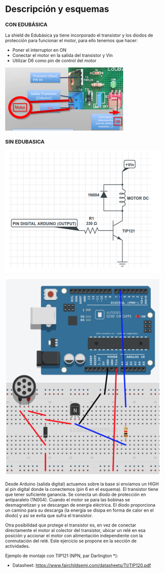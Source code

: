
# Descripción y esquemas

### CON EDUBÁSICA

La shield de Edubásica ya tiene incorporado el transistor y los diodos de protección para funcionar el motor, para ello tenemos que hacer:

- Poner el interruptor en ON
- Conectar el motor en la salida del transistor y Vin
- Utilizar D6 como pin de control del motor

![](img/img2.png)

### SIN EDUBASICA

![](img/transistor-motorDC.png)

![](img/transistor-motorDC-fritz.png)

Desde Arduino (salida digital) actuamos sobre la base si enviamos un HIGH al pin digital donde la conectemos (pin 6 en el esquema). El transistor tiene que tener suficiente ganancia. Se conecta un diodo de protección en antiparalelo (1N004). Cuando el motor se para las bobinas se desmagnetizan y se descargan de energía eléctrica. El diodo proporciona un camino para su descarga (la energía se disipa en forma de calor en el diodo) y así se evita que sufra el transistor.

Otra posibilidad que protege el transistor es, en vez de conectar directamente el motor al colector del transistor, ubicar un relé en esa posición y accionar el motor con alimentación independiente con la conmutación del relé. Este ejercicio se propone en la sección de actividades.

Ejemplo de montaje con TIP121 (NPN, par Darlington *): 

* Datasheet: https://www.fairchildsemi.com/datasheets/TI/TIP120.pdf


